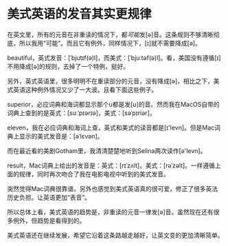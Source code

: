 # 美式英语的发音其实更规律



在英文里，所有的元音在非重读的情况下，都*可能*发[ə]音。这条规则不够清晰彻底，所以我用“可能”。而且它有例外，同样情况下，[ɪ]就不需要降成[ə]。

beautiful，英式发音：[ˈbjutɪf(ə)l]，而美式：[ˈbjuːtəf(ə)l]。看，美国没有遵循[ɪ]不用降成[ə]的规则，去掉了一个特例，挺好。

另外，英式英语里，很多明明不在重读部分的元音，没有降成[ə]，相比之下，美式英语这种例外情况又少了一大波。且看下面这些例子。

superior，必应词典和海词都显示那个u都是发[ʊ]的音。然而我在MacOS自带的词典上查到的是英式：[suːˈpɪərɪə]，美式：[səˈpɪriər]。

eleven，我在必应词典和海词上查，英式和美式的读音都是[ɪ'levn]。但是Mac词典上显示的美式发音是：[əˈlɛvən]。

而在最近看的美剧Gotham里，我清清楚楚地听到Selina两次读作[ə'levn]。

result，Mac词典上给出的发音是：英式：[rɪˈzʌlt]，美式：[rəˈzəlt]。一样遵循上面的规律，同时再次吻合了我在电影电视中听到的美式发音。

突然觉得Mac词典很靠谱。另外也感觉到美式英语真的很可爱，修正了很多英法历史负担。让英语更加“表音”。

所以总体上看，美式英语的趋势是，非重读的元音一律发[ə]音。虽然现在还有很多例外，但趋势是看得到的。

美式英语还在继续发展，希望它沿着这条路越走越好，让英文变的更加清晰简单。


